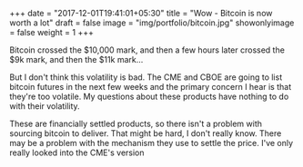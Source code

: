 +++
date = "2017-12-01T19:41:01+05:30"
title = "Wow - Bitcoin is now worth a lot"
draft = false
image = "img/portfolio/bitcoin.jpg"
showonlyimage = false
weight = 1
+++

Bitcoin crossed the $10,000 mark, and then a few hours later crossed the $9k mark, and then the $11k mark...

<!--more-->

But I don't think this volatility is bad. The CME and CBOE are going to list bitcoin futures in the next few weeks and the primary
concern I hear is that they're too volatile. My questions about these products have nothing to do with their volatility.

These are financially settled products, so there isn't a problem with sourcing bitcoin to deliver. That might be hard, I don't really know.
There may be a problem with the mechanism they use to settle the price. I've only really looked into the CME's version